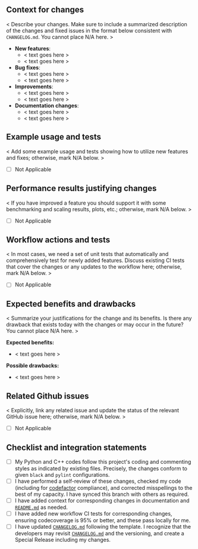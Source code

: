 ## Context for changes

< Describe your changes. Make sure to include a summarized description of the changes and fixed issues in the format below consistent with `CHANGELOG.md`. You cannot place N/A here. >

- **New features**:
    * <  text goes here >
    * <  text goes here >
- **Bug fixes**:
    * <  text goes here >
    * <  text goes here >
- **Improvements**:
    * <  text goes here >
    * <  text goes here >
- **Documentation changes**:
    * <  text goes here >
    * <  text goes here >

## Example usage and tests

< Add some example usage and tests showing how to utilize new features and fixes; otherwise, mark N/A below. >
- [ ] Not Applicable


## Performance results justifying changes

< If you have improved a feature you should support it with some benchmarking and scaling results, plots, etc.; otherwise, mark N/A below. >
- [ ] Not Applicable

## Workflow actions and tests

< In most cases, we need a set of unit tests that automatically and comprehensively test for newly added features. Discuss existing CI tests that cover the changes or any updates to the workflow here; otherwise, mark N/A below. >

- [ ] Not Applicable


## Expected benefits and drawbacks

< Summarize your justifications for the change and its benefits. Is there any drawback that exists today with the changes or may occur in the future? You cannot place N/A here. >

**Expected benefits:**
- < text goes here >

**Possible drawbacks:**
- < text goes here >

## Related Github issues

< Explicitly, link any related issue and update the status of the relevant GitHub issue here; otherwise, mark N/A below. >
- [ ] Not Applicable

## Checklist and integration statements

- [ ] My Python and C++ codes follow this project's coding and commenting styles as indicated by existing files. Precisely, the changes conform to given `black` and `pylint` configurations.
- [ ] I have performed a self-review of these changes, checked my code (including for [codefactor](https://www.codefactor.io/repository/github/xanaduai/flamingpy/branches) compliance), and corrected misspellings to the best of my capacity. I have synced this branch with others as required.
- [ ] I have added context for corresponding changes in documentation and [`README.md`](README.md) as needed.
- [ ] I have added new workflow CI tests for corresponding changes, ensuring codecoverage is 95% or better, and these pass locally for me.
- [ ] I have updated [`CHANGELOG.md`](.github/CHANGELOG.md) following the template. I recognize that the developers may revisit [`CHANGELOG.md`](.github/CHANGELOG.md) and the versioning, and create a Special Release including my changes.
